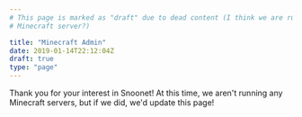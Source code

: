 ```yaml
---
# This page is marked as "draft" due to dead content (I think we are running a
# Minecraft server?)

title: "Minecraft Admin"
date: 2019-01-14T22:12:04Z
draft: true
type: "page"
---
```


Thank you for your interest in Snoonet! At this time, we aren't running any Minecraft servers, but if we did, we'd update this page!

